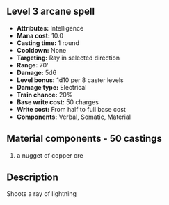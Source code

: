 ## Level 3 arcane spell

- **Attributes:** Intelligence
- **Mana cost:** 10.0
- **Casting time:** 1 round
- **Cooldown:** None
- **Targeting:** Ray in selected direction
- **Range:** 70'
- **Damage:** 5d6
- **Level bonus:** 1d10 per 8 caster levels
- **Damage type:** Electrical
- **Train chance:** 20%
- **Base write cost:** 50 charges
- **Write cost:** From half to full base cost
- **Components:** Verbal, Somatic, Material

## Material components - 50 castings

1. a nugget of copper ore

## Description

Shoots a ray of lightning
